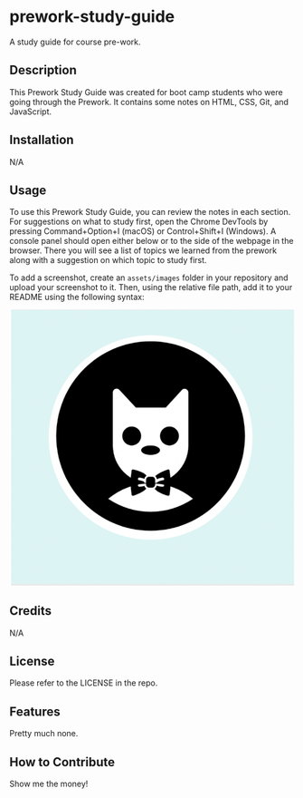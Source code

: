 # prework-study-guide

A study guide for course pre-work. 

## Description

This Prework Study Guide was created for boot camp students who were going through the Prework. It contains some notes on HTML, CSS, Git, and JavaScript.

## Installation
N/A

## Usage

To use this Prework Study Guide, you can review the notes in each section. For suggestions on what to study first, open the Chrome DevTools by pressing Command+Option+I (macOS) or Control+Shift+I (Windows). A console panel should open either below or to the side of the webpage in the browser. There you will see a list of topics we learned from the prework along with a suggestion on which topic to study first.

To add a screenshot, create an `assets/images` folder in your repository and upload your screenshot to it. Then, using the relative file path, add it to your README using the following syntax:

![alt text](/assets/bowtie-cat.png)

## Credits
N/A

## License
Please refer to the LICENSE in the repo.

## Features
Pretty much none.

## How to Contribute
Show me the money!
